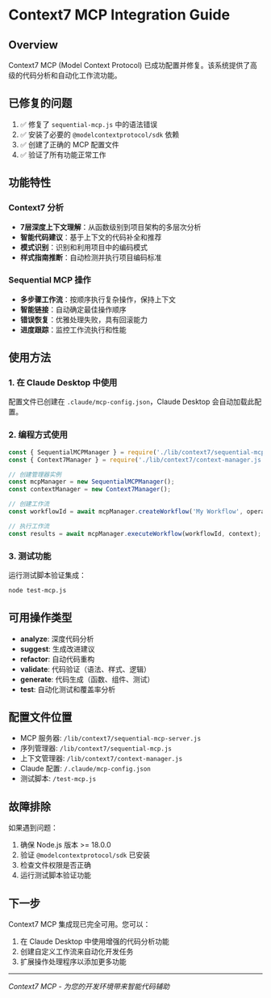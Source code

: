 # Context7 MCP Integration Guide

## Overview
Context7 MCP (Model Context Protocol) 已成功配置并修复。该系统提供了高级的代码分析和自动化工作流功能。

## 已修复的问题
1. ✅ 修复了 `sequential-mcp.js` 中的语法错误
2. ✅ 安装了必要的 `@modelcontextprotocol/sdk` 依赖
3. ✅ 创建了正确的 MCP 配置文件
4. ✅ 验证了所有功能正常工作

## 功能特性

### Context7 分析
- **7层深度上下文理解**：从函数级别到项目架构的多层次分析
- **智能代码建议**：基于上下文的代码补全和推荐
- **模式识别**：识别和利用项目中的编码模式
- **样式指南推断**：自动检测并执行项目编码标准

### Sequential MCP 操作
- **多步骤工作流**：按顺序执行复杂操作，保持上下文
- **智能链接**：自动确定最佳操作顺序
- **错误恢复**：优雅处理失败，具有回滚能力
- **进度跟踪**：监控工作流执行和性能

## 使用方法

### 1. 在 Claude Desktop 中使用
配置文件已创建在 `.claude/mcp-config.json`，Claude Desktop 会自动加载此配置。

### 2. 编程方式使用
```javascript
const { SequentialMCPManager } = require('./lib/context7/sequential-mcp.js');
const { Context7Manager } = require('./lib/context7/context-manager.js');

// 创建管理器实例
const mcpManager = new SequentialMCPManager();
const contextManager = new Context7Manager();

// 创建工作流
const workflowId = await mcpManager.createWorkflow('My Workflow', operations);

// 执行工作流
const results = await mcpManager.executeWorkflow(workflowId, context);
```

### 3. 测试功能
运行测试脚本验证集成：
```bash
node test-mcp.js
```

## 可用操作类型

- **analyze**: 深度代码分析
- **suggest**: 生成改进建议
- **refactor**: 自动代码重构
- **validate**: 代码验证（语法、样式、逻辑）
- **generate**: 代码生成（函数、组件、测试）
- **test**: 自动化测试和覆盖率分析

## 配置文件位置

- MCP 服务器: `/lib/context7/sequential-mcp-server.js`
- 序列管理器: `/lib/context7/sequential-mcp.js`
- 上下文管理器: `/lib/context7/context-manager.js`
- Claude 配置: `/.claude/mcp-config.json`
- 测试脚本: `/test-mcp.js`

## 故障排除

如果遇到问题：
1. 确保 Node.js 版本 >= 18.0.0
2. 验证 `@modelcontextprotocol/sdk` 已安装
3. 检查文件权限是否正确
4. 运行测试脚本验证功能

## 下一步

Context7 MCP 集成现已完全可用。您可以：
1. 在 Claude Desktop 中使用增强的代码分析功能
2. 创建自定义工作流来自动化开发任务
3. 扩展操作处理程序以添加更多功能

---

*Context7 MCP - 为您的开发环境带来智能代码辅助*